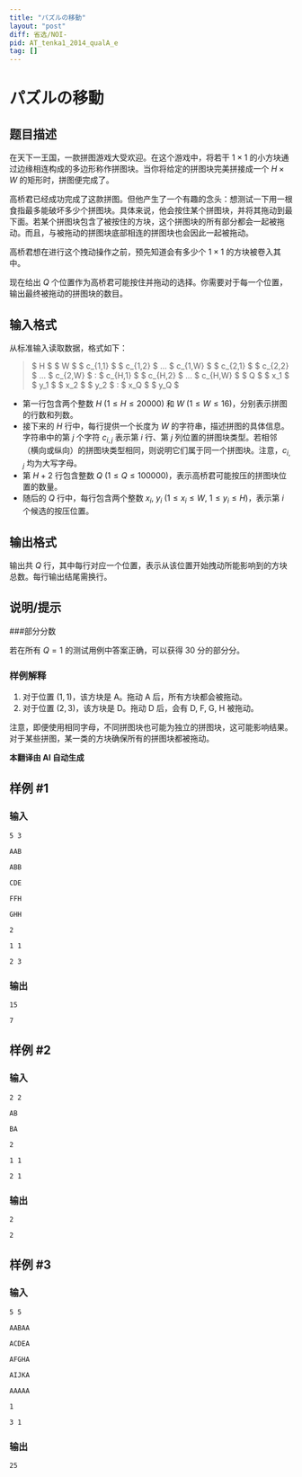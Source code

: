 ```yaml
---
title: "パズルの移動"
layout: "post"
diff: 省选/NOI-
pid: AT_tenka1_2014_qualA_e
tag: []
---
```


# パズルの移動

## 题目描述

在天下一王国，一款拼图游戏大受欢迎。在这个游戏中，将若干 $1 \times 1$ 的小方块通过边缘相连构成的多边形称作拼图块。当你将给定的拼图块完美拼接成一个 $H \times W$ 的矩形时，拼图便完成了。

高桥君已经成功完成了这款拼图。但他产生了一个有趣的念头：想测试一下用一根食指最多能破坏多少个拼图块。具体来说，他会按住某个拼图块，并将其拖动到最下面。若某个拼图块包含了被按住的方块，这个拼图块的所有部分都会一起被拖动。而且，与被拖动的拼图块底部相连的拼图块也会因此一起被拖动。

高桥君想在进行这个拽动操作之前，预先知道会有多少个 $1 \times 1$ 的方块被卷入其中。

现在给出 $Q$ 个位置作为高桥君可能按住并拖动的选择。你需要对于每一个位置，输出最终被拖动的拼图块的数目。

## 输入格式

从标准输入读取数据，格式如下：

> $ H $ $ W $ $ c_{1,1} $ $ c_{1,2} $ ... $ c_{1,W} $ $ c_{2,1} $ $ c_{2,2} $ ... $ c_{2,W} $ : $ c_{H,1} $ $ c_{H,2} $ ... $ c_{H,W} $ $ Q $ $ x_1 $ $ y_1 $ $ x_2 $ $ y_2 $ : $ x_Q $ $ y_Q $

- 第一行包含两个整数 $H\ (1 \leq H \leq 20000)$ 和 $W\ (1 \leq W \leq 16)$，分别表示拼图的行数和列数。
- 接下来的 $H$ 行中，每行提供一个长度为 $W$ 的字符串，描述拼图的具体信息。字符串中的第 $j$ 个字符 $c_{i,j}$ 表示第 $i$ 行、第 $j$ 列位置的拼图块类型。若相邻（横向或纵向）的拼图块类型相同，则说明它们属于同一个拼图块。注意，$c_{i,j}$ 均为大写字母。
- 第 $H + 2$ 行包含整数 $Q\ (1 \leq Q \leq 100000)$，表示高桥君可能按压的拼图块位置的数量。
- 随后的 $Q$ 行中，每行包含两个整数 $x_i,\ y_i\ (1 \leq x_i \leq W,\ 1 \leq y_i \leq H)$，表示第 $i$ 个候选的按压位置。

## 输出格式

输出共 $Q$ 行，其中每行对应一个位置，表示从该位置开始拽动所能影响到的方块总数。每行输出结尾需换行。

## 说明/提示

###部分分数

若在所有 $Q=1$ 的测试用例中答案正确，可以获得 $30$ 分的部分分。

### 样例解释

1. 对于位置 $(1, 1)$，该方块是 A。拖动 A 后，所有方块都会被拖动。
2. 对于位置 $(2, 3)$，该方块是 D。拖动 D 后，会有 D, F, G, H 被拖动。

注意，即便使用相同字母，不同拼图块也可能为独立的拼图块，这可能影响结果。对于某些拼图，某一类的方块确保所有的拼图块都被拖动。

 **本翻译由 AI 自动生成**

## 样例 #1

### 输入

```
5 3
AAB
ABB
CDE
FFH
GHH
2
1 1
2 3
```

### 输出

```
15
7
```

## 样例 #2

### 输入

```
2 2
AB
BA
2
1 1
2 1
```

### 输出

```
2
2
```

## 样例 #3

### 输入

```
5 5
AABAA
ACDEA
AFGHA
AIJKA
AAAAA
1
3 1
```

### 输出

```
25
```

